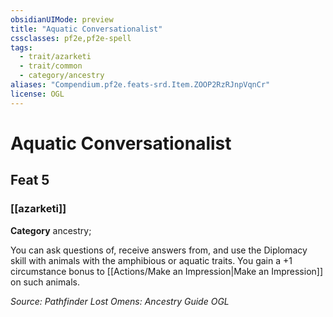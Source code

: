 ```yaml
---
obsidianUIMode: preview
title: "Aquatic Conversationalist"
cssclasses: pf2e,pf2e-spell
tags:
  - trait/azarketi
  - trait/common
  - category/ancestry
aliases: "Compendium.pf2e.feats-srd.Item.ZOOP2RzRJnpVqnCr"
license: OGL
---
```

# Aquatic Conversationalist
## Feat 5
### [[azarketi]]

**Category** ancestry; 




You can ask questions of, receive answers from, and use the Diplomacy skill with animals with the amphibious or aquatic traits. You gain a +1 circumstance bonus to [[Actions/Make an Impression|Make an Impression]] on such animals.

*Source: Pathfinder Lost Omens: Ancestry Guide*
*OGL*